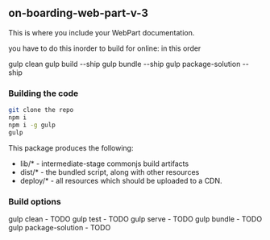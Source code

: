 ## on-boarding-web-part-v-3

This is where you include your WebPart documentation.

you have to do this inorder to build for online: in this order

gulp clean
gulp build --ship
gulp bundle --ship
gulp package-solution --ship

### Building the code

```bash
git clone the repo
npm i
npm i -g gulp
gulp
```

This package produces the following:

* lib/* - intermediate-stage commonjs build artifacts
* dist/* - the bundled script, along with other resources
* deploy/* - all resources which should be uploaded to a CDN.

### Build options

gulp clean - TODO
gulp test - TODO
gulp serve - TODO
gulp bundle - TODO
gulp package-solution - TODO
